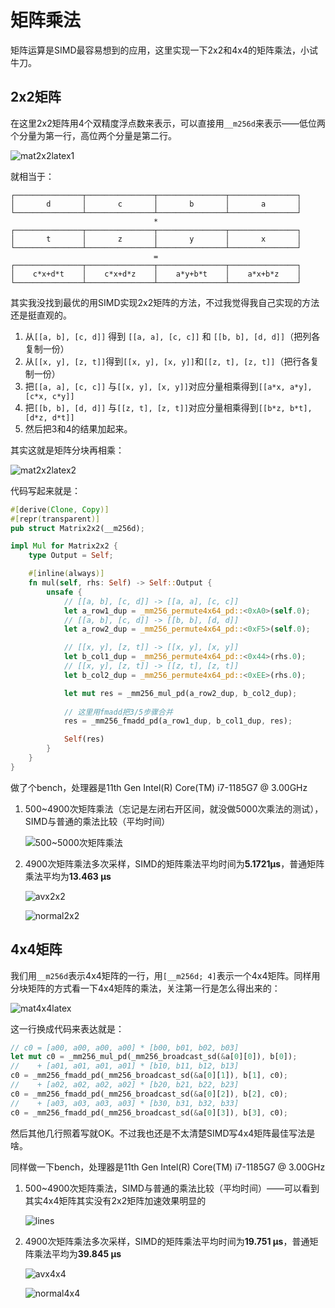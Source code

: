 # 矩阵乘法

矩阵运算是SIMD最容易想到的应用，这里实现一下2x2和4x4的矩阵乘法，小试牛刀。



## 2x2矩阵

在这里2x2矩阵用4个双精度浮点数来表示，可以直接用`__m256d`来表示——低位两个分量为第一行，高位两个分量是第二行。

![mat2x2latex1](images/mat2x2latex1.png)


就相当于：

```text
┌───────────────┬───────────────┬───────────────┬───────────────┐ 
│       d       │       c       │       b       │       a       │
└───────────────┴───────────────┴───────────────┴───────────────┘ 
                                *
┌───────────────┬───────────────┬───────────────┬───────────────┐ 
│       t       │       z       │       y       │       x       │
└───────────────┴───────────────┴───────────────┴───────────────┘ 
                                =
┌───────────────┬───────────────┬───────────────┬───────────────┐ 
│    c*x+d*t    │    c*x+d*z    │    a*y+b*t    │    a*x+b*z    │
└───────────────┴───────────────┴───────────────┴───────────────┘                              
```

其实我没找到最优的用SIMD实现2x2矩阵的方法，不过我觉得我自己实现的方法还是挺直观的。

1. 从`[[a, b], [c, d]]` 得到 `[[a, a], [c, c]]` 和 `[[b, b], [d, d]]`（把列各复制一份）
2. 从`[[x, y], [z, t]]`得到`[[x, y], [x, y]]`和`[[z, t], [z, t]]`（把行各复制一份）
3. 把`[[a, a], [c, c]]` 与`[[x, y], [x, y]]`对应分量相乘得到`[[a*x, a*y], [c*x, c*y]]`
4. 把`[[b, b], [d, d]]` 与`[[z, t], [z, t]]`对应分量相乘得到`[[b*z, b*t], [d*z, d*t]]`
5. 然后把3和4的结果加起来。

其实这就是矩阵分块再相乘：

![mat2x2latex2](images/mat2x2latex2.png)

代码写起来就是：

```rust
#[derive(Clone, Copy)]
#[repr(transparent)]
pub struct Matrix2x2(__m256d);

impl Mul for Matrix2x2 {
    type Output = Self;

    #[inline(always)]
    fn mul(self, rhs: Self) -> Self::Output {
        unsafe {
            // [[a, b], [c, d]] -> [[a, a], [c, c]]
            let a_row1_dup = _mm256_permute4x64_pd::<0xA0>(self.0);
            // [[a, b], [c, d]] -> [[b, b], [d, d]]
            let a_row2_dup = _mm256_permute4x64_pd::<0xF5>(self.0);

            // [[x, y], [z, t]] -> [[x, y], [x, y]]
            let b_col1_dup = _mm256_permute4x64_pd::<0x44>(rhs.0);
            // [[x, y], [z, t]] -> [[z, t], [z, t]]
            let b_col2_dup = _mm256_permute4x64_pd::<0xEE>(rhs.0);

            let mut res = _mm256_mul_pd(a_row2_dup, b_col2_dup);
			
            // 这里用fmadd把3/5步骤合并
            res = _mm256_fmadd_pd(a_row1_dup, b_col1_dup, res);

            Self(res)
        }
    }
}
```



做了个bench，处理器是11th Gen Intel(R) Core(TM) i7-1185G7 @ 3.00GHz



1. 500~4900次矩阵乘法（忘记是左闭右开区间，就没做5000次乘法的测试），SIMD与普通的乘法比较（平均时间）

   ![500~5000次矩阵乘法](images/mat2x2lines.svg)

2. 4900次矩阵乘法多次采样，SIMD的矩阵乘法平均时间为**5.1721µs**，普通矩阵乘法平均为**13.463 µs** 

   ![avx2x2](images/avx2x2.svg)

   ![normal2x2](images/normal2x2.svg)

   

## 4x4矩阵

我们用`__m256d`表示4x4矩阵的一行，用`[__m256d; 4]`表示一个4x4矩阵。同样用分块矩阵的方式看一下4x4矩阵的乘法，关注第一行是怎么得出来的：

![mat4x4latex](images/mat4x4latex.png)

这一行换成代码来表达就是：


```rust
// c0 = [a00, a00, a00, a00] * [b00, b01, b02, b03]
let mut c0 = _mm256_mul_pd(_mm256_broadcast_sd(&a[0][0]), b[0]);
//    + [a01, a01, a01, a01] * [b10, b11, b12, b13]
c0 = _mm256_fmadd_pd(_mm256_broadcast_sd(&a[0][1]), b[1], c0);
//    + [a02, a02, a02, a02] * [b20, b21, b22, b23]
c0 = _mm256_fmadd_pd(_mm256_broadcast_sd(&a[0][2]), b[2], c0);
//    + [a03, a03, a03, a03] * [b30, b31, b32, b33]
c0 = _mm256_fmadd_pd(_mm256_broadcast_sd(&a[0][3]), b[3], c0);
```

然后其他几行照着写就OK。不过我也还是不太清楚SIMD写4x4矩阵最佳写法是啥。



同样做一下bench，处理器是11th Gen Intel(R) Core(TM) i7-1185G7 @ 3.00GHz

1. 500~4900次矩阵乘法，SIMD与普通的乘法比较（平均时间）——可以看到其实4x4矩阵其实没有2x2矩阵加速效果明显的

   ![lines](images/mat4x4lines.svg)

2. 4900次矩阵乘法多次采样，SIMD的矩阵乘法平均时间为**19.751 µs**，普通矩阵乘法平均为**39.845 µs** 

   ![avx4x4](images/avx4x4.svg)

   ![normal4x4](images/normal4x4.svg)

